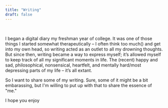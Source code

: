 ```yaml
---
title: "Writing"
draft: false
---
```

<br />

I began a digital diary my freshman year of college. It was one of those things I started somewhat therapeutically – I often think too much() and get into my own head, so writing acted as an outlet to all my drowning thoughts. But since then, writing became a way to express myself; it’s allowed myself to keep track of all my significant moments in life. The (recent) happy and sad, philosophical, nonsensical, heartfelt, and mentally hard/most depressing parts of my life – it’s all extant.

So I want to share some of my writing. Sure, some of it might be a bit embarassing, but I'm willing to put up with that to share the essence of "me."

I hope you enjoy